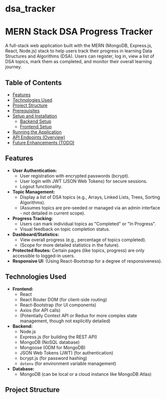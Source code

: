 # dsa_tracker

# MERN Stack DSA Progress Tracker

A full-stack web application built with the MERN (MongoDB, Express.js, React, Node.js) stack to help users track their progress in learning Data Structures and Algorithms (DSA). Users can register, log in, view a list of DSA topics, mark them as completed, and monitor their overall learning journey.

## Table of Contents

- [Features](#features)
- [Technologies Used](#technologies-used)
- [Project Structure](#project-structure)
- [Prerequisites](#prerequisites)
- [Setup and Installation](#setup-and-installation)
  - [Backend Setup](#backend-setup)
  - [Frontend Setup](#frontend-setup)
- [Running the Application](#running-the-application)
- [API Endpoints (Overview)](#api-endpoints-overview)
- [Future Enhancements (TODO)](#future-enhancements-todo)

## Features

-   **User Authentication:**
    -   User registration with encrypted passwords (bcrypt).
    -   User login with JWT (JSON Web Tokens) for secure sessions.
    -   Logout functionality.
-   **Topic Management:**
    -   Display a list of DSA topics (e.g., Arrays, Linked Lists, Trees, Sorting Algorithms).
    -   (Assumes topics are pre-seeded or managed via an admin interface - not detailed in current scope).
-   **Progress Tracking:**
    -   Users can mark individual topics as "Completed" or "In Progress".
    -   Visual feedback on topic completion status.
-   **Dashboard/Statistics:**
    -   View overall progress (e.g., percentage of topics completed).
    -   (Scope for more detailed statistics in the future).
-   **Protected Routes:** Certain pages (like topics, progress) are only accessible to logged-in users.
-   **Responsive UI:** (Using React-Bootstrap for a degree of responsiveness).

## Technologies Used

-   **Frontend:**
    -   React
    -   React Router DOM (for client-side routing)
    -   React-Bootstrap (for UI components)
    -   Axios (for API calls)
    -   (Potentially Context API or Redux for more complex state management, though not explicitly detailed)
-   **Backend:**
    -   Node.js
    -   Express.js (for building the REST API)
    -   MongoDB (NoSQL database)
    -   Mongoose (ODM for MongoDB)
    -   JSON Web Tokens (JWT) (for authentication)
    -   bcrypt.js (for password hashing)
    -   `dotenv` (for environment variable management)
-   **Database:**
    -   MongoDB (can be local or a cloud instance like MongoDB Atlas)

## Project Structure
